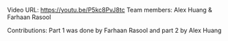 Video URL: 
https://youtu.be/P5kc8PvJ8tc
Team members: Alex Huang & Farhaan Rasool

Contributions: Part 1 was done by Farhaan Rasool and part 2 by Alex Huang
